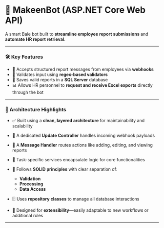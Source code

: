 # 🤖 MakeenBot (ASP.NET Core Web API)

A smart Bale bot built to **streamline employee report submissions** and **automate HR report retrieval**.  

---

### 🛠️ Key Features

- 📩 Accepts structured report messages from employees via **webhooks**
- 🧹 Validates input using **regex-based validators**
- 💾 Saves valid reports in a **SQL Server** database
- 📊 Allows HR personnel to **request and receive Excel exports** directly through the bot

---

### 🧱 Architecture Highlights

- ✅ Built using a **clean, layered architecture** for maintainability and scalability
- 🔄 A dedicated **Update Controller** handles incoming webhook payloads  
- 🧠 A **Message Handler** routes actions like adding, editing, and viewing reports  
- 🧰 Task-specific services encapsulate logic for core functionalities  
- 🧪 Follows **SOLID principles** with clear separation of:
  - **Validation**
  - **Processing**
  - **Data Access**

- 🗄️ Uses **repository classes** to manage all database interactions  
- 🔧 Designed for **extensibility**—easily adaptable to new workflows or additional roles

---

